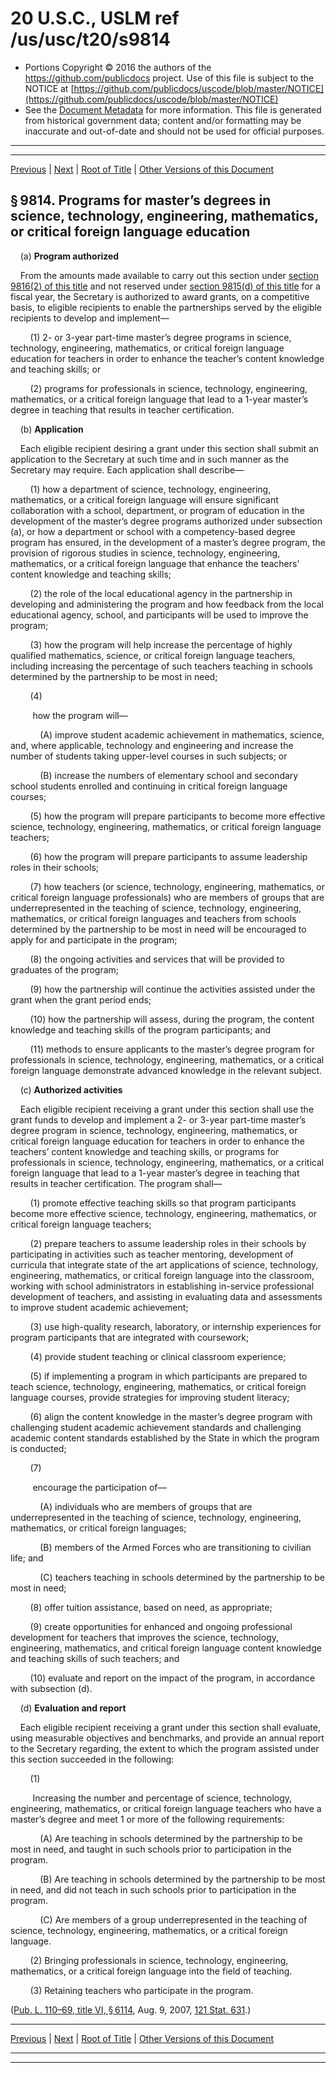 ---
---

# 20 U.S.C., USLM ref /us/usc/t20/s9814

* Portions Copyright © 2016 the authors of the https://github.com/publicdocs project.
  Use of this file is subject to the NOTICE at [https://github.com/publicdocs/uscode/blob/master/NOTICE](https://github.com/publicdocs/uscode/blob/master/NOTICE)
* See the [Document Metadata](././../../../../../..//README.md) for more information.
  This file is generated from historical government data; content and/or formatting may be inaccurate and out-of-date and should not be used for official purposes.

----------
----------

[Previous](./../../../../../..//us/usc/t20/ch78/schI/ptA/m__us_usc_t20_s9813.md) | [Next](./../../../../../..//us/usc/t20/ch78/schI/ptA/m__us_usc_t20_s9815.md) | [Root of Title](./../../../../../../) | [Other Versions of this Document](https://publicdocs.github.io/go/links?ns=uslm&ref=%2Fus%2Fusc%2Ft20%2Fs9814)

## § 9814. Programs for master’s degrees in science, technology, engineering, mathematics, or critical foreign language education

    (a) __Program authorized__ 

    From the amounts made available to carry out this section under [section 9816(2) of this title][/us/usc/t20/s9816/2] and not reserved under [section 9815(d) of this title][/us/usc/t20/s9815/d] for a fiscal year, the Secretary is authorized to award grants, on a competitive basis, to eligible recipients to enable the partnerships served by the eligible recipients to develop and implement—

        (1) 2- or 3-year part-time master’s degree programs in science, technology, engineering, mathematics, or critical foreign language education for teachers in order to enhance the teacher’s content knowledge and teaching skills; or

        (2) programs for professionals in science, technology, engineering, mathematics, or a critical foreign language that lead to a 1-year master’s degree in teaching that results in teacher certification.

    (b) __Application__ 

    Each eligible recipient desiring a grant under this section shall submit an application to the Secretary at such time and in such manner as the Secretary may require. Each application shall describe—

        (1) how a department of science, technology, engineering, mathematics, or a critical foreign language will ensure significant collaboration with a school, department, or program of education in the development of the master’s degree programs authorized under subsection (a), or how a department or school with a competency-based degree program has ensured, in the development of a master’s degree program, the provision of rigorous studies in science, technology, engineering, mathematics, or a critical foreign language that enhance the teachers’ content knowledge and teaching skills;

        (2) the role of the local educational agency in the partnership in developing and administering the program and how feedback from the local educational agency, school, and participants will be used to improve the program;

        (3) how the program will help increase the percentage of highly qualified mathematics, science, or critical foreign language teachers, including increasing the percentage of such teachers teaching in schools determined by the partnership to be most in need;

        (4)

         how the program will—

            (A) improve student academic achievement in mathematics, science, and, where applicable, technology and engineering and increase the number of students taking upper-level courses in such subjects; or

            (B) increase the numbers of elementary school and secondary school students enrolled and continuing in critical foreign language courses;

        (5) how the program will prepare participants to become more effective science, technology, engineering, mathematics, or critical foreign language teachers;

        (6) how the program will prepare participants to assume leadership roles in their schools;

        (7) how teachers (or science, technology, engineering, mathematics, or critical foreign language professionals) who are members of groups that are underrepresented in the teaching of science, technology, engineering, mathematics, or critical foreign languages and teachers from schools determined by the partnership to be most in need will be encouraged to apply for and participate in the program;

        (8) the ongoing activities and services that will be provided to graduates of the program;

        (9) how the partnership will continue the activities assisted under the grant when the grant period ends;

        (10) how the partnership will assess, during the program, the content knowledge and teaching skills of the program participants; and

        (11) methods to ensure applicants to the master’s degree program for professionals in science, technology, engineering, mathematics, or a critical foreign language demonstrate advanced knowledge in the relevant subject.

    (c) __Authorized activities__ 

    Each eligible recipient receiving a grant under this section shall use the grant funds to develop and implement a 2- or 3-year part-time master’s degree program in science, technology, engineering, mathematics, or critical foreign language education for teachers in order to enhance the teachers’ content knowledge and teaching skills, or programs for professionals in science, technology, engineering, mathematics, or a critical foreign language that lead to a 1-year master’s degree in teaching that results in teacher certification. The program shall—

        (1) promote effective teaching skills so that program participants become more effective science, technology, engineering, mathematics, or critical foreign language teachers;

        (2) prepare teachers to assume leadership roles in their schools by participating in activities such as teacher mentoring, development of curricula that integrate state of the art applications of science, technology, engineering, mathematics, or critical foreign language into the classroom, working with school administrators in establishing in-service professional development of teachers, and assisting in evaluating data and assessments to improve student academic achievement;

        (3) use high-quality research, laboratory, or internship experiences for program participants that are integrated with coursework;

        (4) provide student teaching or clinical classroom experience;

        (5) if implementing a program in which participants are prepared to teach science, technology, engineering, mathematics, or critical foreign language courses, provide strategies for improving student literacy;

        (6) align the content knowledge in the master’s degree program with challenging student academic achievement standards and challenging academic content standards established by the State in which the program is conducted;

        (7)

         encourage the participation of—

            (A) individuals who are members of groups that are underrepresented in the teaching of science, technology, engineering, mathematics, or critical foreign languages;

            (B) members of the Armed Forces who are transitioning to civilian life; and

            (C) teachers teaching in schools determined by the partnership to be most in need;

        (8) offer tuition assistance, based on need, as appropriate;

        (9) create opportunities for enhanced and ongoing professional development for teachers that improves the science, technology, engineering, mathematics, and critical foreign language content knowledge and teaching skills of such teachers; and

        (10) evaluate and report on the impact of the program, in accordance with subsection (d).

    (d) __Evaluation and report__ 

    Each eligible recipient receiving a grant under this section shall evaluate, using measurable objectives and benchmarks, and provide an annual report to the Secretary regarding, the extent to which the program assisted under this section succeeded in the following:

        (1)

         Increasing the number and percentage of science, technology, engineering, mathematics, or critical foreign language teachers who have a master’s degree and meet 1 or more of the following requirements:

            (A) Are teaching in schools determined by the partnership to be most in need, and taught in such schools prior to participation in the program.

            (B) Are teaching in schools determined by the partnership to be most in need, and did not teach in such schools prior to participation in the program.

            (C) Are members of a group underrepresented in the teaching of science, technology, engineering, mathematics, or a critical foreign language.

        (2) Bringing professionals in science, technology, engineering, mathematics, or a critical foreign language into the field of teaching.

        (3) Retaining teachers who participate in the program.

([Pub. L. 110–69, title VI, § 6114][/us/pl/110/69/s6114], Aug. 9, 2007, [121 Stat. 631][/us/stat/121/631].)

----------

[Previous](./../../../../../..//us/usc/t20/ch78/schI/ptA/m__us_usc_t20_s9813.md) | [Next](./../../../../../..//us/usc/t20/ch78/schI/ptA/m__us_usc_t20_s9815.md) | [Root of Title](./../../../../../../) | [Other Versions of this Document](https://publicdocs.github.io/go/links?ns=uslm&ref=%2Fus%2Fusc%2Ft20%2Fs9814)

----------
----------

[/us/usc/t20/s9816/2]: https://publicdocs.github.io/go/links?ns=uslm&ref=%2Fus%2Fusc%2Ft20%2Fs9816%2F2
[/us/usc/t20/s9815/d]: https://publicdocs.github.io/go/links?ns=uslm&ref=%2Fus%2Fusc%2Ft20%2Fs9815%2Fd
[/us/pl/110/69/s6114]: https://publicdocs.github.io/go/links?ns=uslm&ref=%2Fus%2Fpl%2F110%2F69%2Fs6114
[/us/stat/121/631]: https://publicdocs.github.io/go/links?ns=uslm&ref=%2Fus%2Fstat%2F121%2F631


